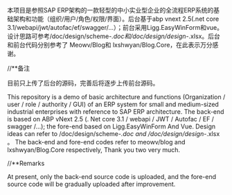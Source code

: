 本项目是参照SAP ERP架构的一款轻型的中小实业型企业的全流程ERP系统的基础架构和功能（组织/用户/角色/权限/界面）。后台基于abp vnext 2.5(.net core 3.1/webapi/jwt/autofac/ef/swagger/...）；前台采用Ligg.EasyWinForm和vue。设计思路可参考/doc/design/scheme-*.doc和/doc/design/design-*.xlsx。后台和前台代码分别参考了 Meowv/Blog和 lxshwyan/Blog.Core，在此表示万分感谢。

//**备注

目前只上传了后台的源码，完善后将逐步上传前台源码。





This repository is a demo of basic architecture and functions (Organization / user / role / authority / GUI) of an ERP system for small and medium-sized industrial enterprises with reference to SAP ERP architecture. The back-end is based on ABP vNext 2.5 (. Net core 3.1 / webapi / JWT / Autofac / EF / swagger /...); the fore-end based on Ligg.EasyWinForm And Vue. Design ideas can refer to /doc/design/scheme-*.doc and /doc/design/design-*.xlsx 。 The back-end and fore-end codes refer to meowv/blog and lxshwyan/Blog.Core respectively, Thank you two very much.

//**Remarks

At present, only the back-end source code is uploaded, and the fore-end source code will be gradually uploaded after improvement.
